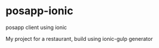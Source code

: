 # posapp-ionic
posapp client using ionic

My project for a restaurant, build using ionic-gulp generator
